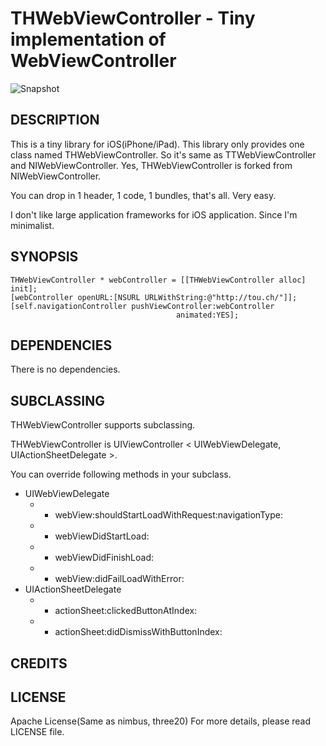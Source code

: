 THWebViewController - Tiny implementation of WebViewController
==============================================================

![Snapshot](https://github.com/tokuhirom/THWebViewController/raw/master/snapshot.png)

DESCRIPTION
-----------

This is a tiny library for iOS(iPhone/iPad).
This library only provides one class named THWebViewController.
So it's same as TTWebViewController and NIWebViewController.
Yes, THWebViewController is forked from NIWebViewController.

You can drop in 1 header, 1 code, 1 bundles, that's all.
Very easy.

I don't like large application frameworks for iOS application.
Since I'm minimalist.

SYNOPSIS
--------

    THWebViewController * webController = [[THWebViewController alloc] init];
    [webController openURL:[NSURL URLWithString:@"http://tou.ch/"]];
    [self.navigationController pushViewController:webController
                                         animated:YES];

DEPENDENCIES
------------

There is no dependencies.

SUBCLASSING
-----------

THWebViewController supports subclassing.

THWebViewController is UIViewController < UIWebViewDelegate, UIActionSheetDelegate >.

You can override following methods in your subclass.

  * UIWebViewDelegate
    * - webView:shouldStartLoadWithRequest:navigationType:
    * - webViewDidStartLoad:
    * - webViewDidFinishLoad:
    * - webView:didFailLoadWithError:
  * UIActionSheetDelegate
    * - actionSheet:clickedButtonAtIndex:
    * - actionSheet:didDismissWithButtonIndex:

CREDITS
-------


LICENSE
-------

Apache License(Same as nimbus, three20)
For more details, please read LICENSE file.


